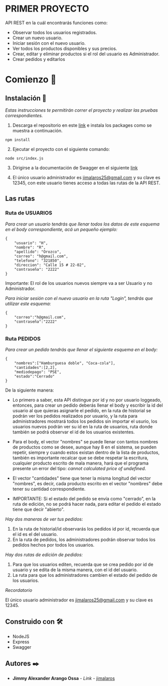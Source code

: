 # PRIMER PROYECTO

API REST en la cuál encontrarás funciones como:

* Observar todos los usuarios registrados.
* Crear un nuevo usuario.
* Iniciar sesión con el nuevo usuario.
* Ver todos los productos disponibles y sus precios.
* Crear, editar y eliminar productos si el rol del usuario es Administrador.
* Crear pedidos y editarlos

# Comienzo 🚀

## Instalación 🔧

_Estas instrucciones te permitirán correr el proyecto y realizar las pruebas correspondientes._

1. Descarga el repositorio en este [link](https://github.com/jimalaros/proyecto) e instala los packages como se muestra a continuación.

```
npm install
```

2. Ejecutar el proyecto con el siguiente comando:

```
node src/index.js
```

3. Dirigirse a la documentación de Swagger en el siguiente [link](https://localhost:5000/api-docs/)


4. El único usuario administrador es jimalaros25@gmail.com y su clave es 12345, con este usuario tienes acceso a todas las rutas de la API REST.

## Las rutas

### Ruta de USUARIOS

_Para crear un usuario tendrás que llenar todos los datos de este esquema en el body correspondiente, acá un pequeño ejemplo:_

```
{
    "usuario": "H",
    "nombre": "R",
    "apellido": "Orozco",
    "correo": "h@gmail.com",
    "telefono": "321850",
    "direccion": "Calle 15 # 22-02",
    "contraseña": "2222"
}
```
Importante: El rol de los usuarios nuevos siempre va a ser Usuario y no Administrador.

_Para iniciar sesión con el nuevo usuario en la ruta "Login", tendrás que utilizar este esquema:_

```
{
    "correo":"h@gmail.com",
    "contraseña":"2222"
}
```

### Ruta PEDIDOS

_Para crear un pedido tendrás que llenar el siguiente esquema en el body:_

```
{
    "nombres":["Hamburguesa doble", "Coca-cola"],
    "cantidades":[2,2],
    "mediodepago": "PSE",
    "estado":"Cerrado"
}
```

De la siguiente manera:

* Lo primero a saber, esta API distingue por id y no por usuario loggeado, entonces, para crear un pedido deberás llenar el body y escribir la id del usuario al que quieras asignarle el pedido, en la ruta de historial se podrán ver los pedidos realizados por usuario, y la ruta para administradores mostrará todos los pedidos sin importar el usurio, los usuarios nuevos podrán ver su id en la ruta de usuarios, ruta donde también se podrá observar el id de los usuarios existentes. 

* Para el body, el vector "nombres" se puede llenar con tantos nombres de productos como se desee, aunque hay 8 en el sistema, se pueden repetir, siempre y cuando estos existan dentro de la lista de productos, también es importante recalcar que se debe respetar la escritura, cualquier producto escrito de mala manera, hará que el programa presente un error del tipo: _cannot calculated price of undefined_.

* El vector "cantidades" tiene que tener la misma longitud del vector "nombres", es decir, cada producto escrito en el vector "nombres" debe tener su cantidad correspondiente.

* IMPORTANTE: Si el estado del pedido se envía como "cerrado", en la ruta de edición, no se podrá hacer nada, para editar el pedido el estado tiene que decir "abierto".

_Hay dos maneras de ver tus pedidos:_

1. En la ruta de historial/id observarás los pedidos id por id, recuerda que el id es el del usuario.
2. En la ruta de pedidos, los administradores podrán observar todos los pedidos hechos por todos los usuarios.

_Hay dos rutas de edición de pedidos:_

1. Para que los usuarios editen, recuerda que se crea pedido por id de usuario y se edita de la misma manera, con el id del usuario.
2. La ruta para que los administradores cambien el estado del pedido de los usuarios.

_Recordatorio_

El único usuario administrador es jimalaros25@gmail.com y su clave es 12345.

## Construido con 🛠️

* NodeJS
* Express
* Swagger

## Autores ✒️

* **Jimmy Alexander Arango Ossa** - *Link* - [jimalaros](https://github.com/jimalaros/proyecto)
